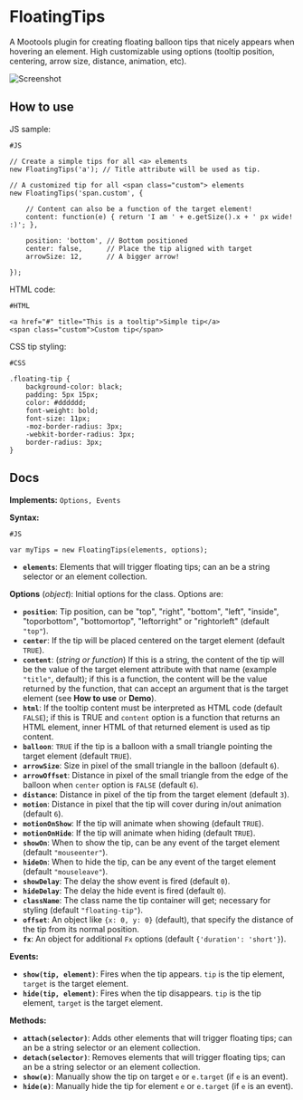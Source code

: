 FloatingTips
============

A Mootools plugin for creating floating balloon tips that nicely appears when hovering an element.
High customizable using options (tooltip position, centering, arrow size, distance, animation, etc).

![Screenshot](https://github.com/lorenzos/FloatingTips/raw/master/Graphics/logo.png)


How to use
----------

JS sample:

	#JS
	
	// Create a simple tips for all <a> elements
	new FloatingTips('a'); // Title attribute will be used as tip.
	
	// A customized tip for all <span class="custom"> elements
	new FloatingTips('span.custom', {
	
		// Content can also be a function of the target element!
		content: function(e) { return 'I am ' + e.getSize().x + ' px wide! :)'; },
		
		position: 'bottom', // Bottom positioned
		center: false,      // Place the tip aligned with target
		arrowSize: 12,      // A bigger arrow!
		
	});

HTML code:

	#HTML
	
	<a href="#" title="This is a tooltip">Simple tip</a>
	<span class="custom">Custom tip</span>

CSS tip styling:

	#CSS
	
	.floating-tip {
		background-color: black;
		padding: 5px 15px;
		color: #dddddd;
		font-weight: bold;
		font-size: 11px;
		-moz-border-radius: 3px;
		-webkit-border-radius: 3px;
		border-radius: 3px;
	}


Docs
----

**Implements:** `Options, Events`

**Syntax:**
	
	#JS
	
	var myTips = new FloatingTips(elements, options);

- **`elements`**: Elements that will trigger floating tips; can an be a string selector or an element collection.

**Options** (*object*): Initial options for the class. Options are:

- **`position`**: Tip position, can be "top", "right", "bottom", "left", "inside", "toporbottom", "bottomortop", "leftorright" or "rightorleft" (default `"top"`).
- **`center`**: If the tip will be placed centered on the target element (default `TRUE`).
- **`content`**: (*string or function*) If this is a string, the content of the tip will be the value of the target element attribute with that name (example `"title"`, default); if this is a function, the content will be the value returned by the function, that can accept an argument that is the target element (see **How to use** or **Demo**).
- **`html`**: If the tooltip content must be interpreted as HTML code (default `FALSE`); if this is TRUE and `content` option is a function that returns an HTML element, inner HTML of that returned element is used as tip content.
- **`balloon`**: `TRUE` if the tip is a balloon with a small triangle pointing the target element (default `TRUE`).
- **`arrowSize`**: Size in pixel of the small triangle in the balloon (default `6`).
- **`arrowOffset`**: Distance in pixel of the small triangle from the edge of the balloon when `center` option is `FALSE` (default `6`).
- **`distance`**: Distance in pixel of the tip from the target element (default `3`).
- **`motion`**: Distance in pixel that the tip will cover during in/out animation (default `6`).
- **`motionOnShow`**: If the tip will animate when showing (default `TRUE`).
- **`motionOnHide`**: If the tip will animate when hiding (default `TRUE`).
- **`showOn`**: When to show the tip, can be any event of the target element (default `"mouseenter"`).
- **`hideOn`**: When to hide the tip, can be any event of the target element (default `"mouseleave"`).
- **`showDelay`**: The delay the show event is fired (default `0`).
- **`hideDelay`**: The delay the hide event is fired (default `0`).
- **`className`**: The class name the tip container will get; necessary for styling (default `"floating-tip"`).
- **`offset`**: An object like `{x: 0, y: 0}` (default), that specify the distance of the tip from its normal position.
- **`fx`**: An object for additional `Fx` options (default `{'duration': 'short'}`).

**Events:**

- **`show(tip, element)`**: Fires when the tip appears. `tip` is the tip element, `target` is the target element.
- **`hide(tip, element)`**: Fires when the tip disappears. `tip` is the tip element, `target` is the target element.

**Methods:**

- **`attach(selector)`**: Adds other elements that will trigger floating tips; can an be a string selector or an element collection.
- **`detach(selector)`**: Removes elements that will trigger floating tips; can an be a string selector or an element collection.
- **`show(e)`**: Manually show the tip on target `e` or `e.target` (if `e` is an event).
- **`hide(e)`**: Manually hide the tip for element `e` or `e.target` (if `e` is an event).
